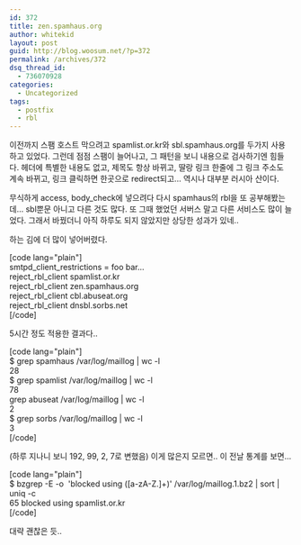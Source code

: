 ```yaml
---
id: 372
title: zen.spamhaus.org
author: whitekid
layout: post
guid: http://blog.woosum.net/?p=372
permalink: /archives/372
dsq_thread_id:
  - 736070928
categories:
  - Uncategorized
tags:
  - postfix
  - rbl
---
```

이전까지 스팸 호스트 막으려고 spamlist.or.kr와 sbl.spamhaus.org를 두가지 사용하고 있었다. 그런데 점점 스팸이 늘어나고, 그 패턴을 보니 내용으로 검사하기엔 힘들다. 헤더에 특별한 내용도 없고, 제목도 항상 바뀌고, 딸랑 링크 한줄에 그 링크 주소도 계속 바뀌고, 링크 클릭하면 한곳으로 redirect되고... 역시나 대부분 러시아 산이다.

무식하게 access, body_check에 넣으려다 다시 spamhaus의 rbl을 또 공부해봤는데... sbl뿐문 아니고 다른 것도 많다. 또 그때 했었던 서버스 말고 다른 서비스도 많이 늘었다. 그래서 바꿨더니 아직 하루도 되지 않았지만 상당한 성과가 있네..

하는 김에 더 많이 넣어버렸다.

[code lang="plain"]  
smtpd\_client\_restrictions = foo bar...  
reject\_rbl\_client spamlist.or.kr  
reject\_rbl\_client zen.spamhaus.org  
reject\_rbl\_client cbl.abuseat.org  
reject\_rbl\_client dnsbl.sorbs.net  
[/code]

5시간 정도 적용한 결과다..

[code lang="plain"]  
$ grep spamhaus /var/log/maillog | wc -l  
28  
$ grep spamlist /var/log/maillog | wc -l  
78  
grep abuseat /var/log/maillog | wc -l  
2  
$ grep sorbs /var/log/maillog | wc -l  
3  
[/code]

(하루 지나니 보니 192, 99, 2, 7로 변했음) 이게 많은지 모르면.. 이 전날 통계를 보면...

[code lang="plain"]  
$ bzgrep -E -o  'blocked using ([a-zA-Z\.]+)' /var/log/maillog.1.bz2 | sort | uniq -c  
65 blocked using spamlist.or.kr  
[/code]

대략 괜찮은 듯..